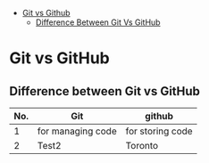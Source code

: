 - [Git vs Github](#git-vs-github)
  - [Difference Between Git Vs GitHub](#difference-between-git-vs-github)
# Git vs GitHub
## Difference between Git vs GitHub
| No. |  Git      | github    |
| -----------   | ------------- | -------- |
| 1   |for managing code        | for storing code  |
| 2   | Test2         | Toronto  |
    


